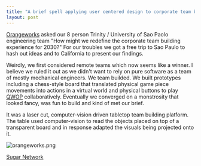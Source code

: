 ```yaml
---
title: "A brief spell applying user centered design to corporate team building"
layout: post
---
```


[Orangeworks](https://www.orangeworks.ie/) asked our 8 person Trinity / University of Sao Paolo engineering team "How might we redefine the corporate team building experience for 2030?"  For our troubles we got a free trip to Sao Paulo to hash out ideas and to California to present our findings.

Weirdly, we first considered remote teams which now seems like a winner.  I believe we ruled it out as we didn't want to rely on pure software as a team of mostly mechanical engineers.  We team builded.  We built prototypes including a chess-style board that translated physical game piece movements into actions in a virtual world and physical buttons to play [QWOP](http://www.foddy.net/Athletics.html) collaboratively.  Eventually we converged on a monstrosity that looked fancy, was fun to build and kind of met our brief.

It was a laser cut, computer-vision driven tabletop team building platform.  The table used computer-vision to read the objects placed on top of a transparent board and in response adapted the visuals being projected onto it.

![orangeworks.png](https://raw.githubusercontent.com/rdmolony/rdmolony.github.io/559003b836607fbcae892cce5bff1ace26a15b97/assets/images/orangeworks.png)

<div>
  <a href="https://sugar-network.org/projects/" class="btn btn--primary">
    Sugar Network
  </a>
</div>
